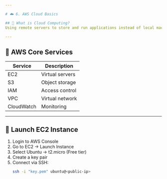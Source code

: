 ```yaml
---

# ☁️ 6. AWS Cloud Basics

## 🔹 What is Cloud Computing?
Using remote servers to store and run applications instead of local machines.

---
```


## 🔹 AWS Core Services
| Service | Description |
|----------|--------------|
| EC2 | Virtual servers |
| S3 | Object storage |
| IAM | Access control |
| VPC | Virtual network |
| CloudWatch | Monitoring |

---

## 🔹 Launch EC2 Instance
1. Login to AWS Console  
2. Go to EC2 → Launch Instance  
3. Select Ubuntu → t2.micro (Free tier)  
4. Create a key pair  
5. Connect via SSH:
   ```bash
   ssh -i "key.pem" ubuntu@<public-ip>
